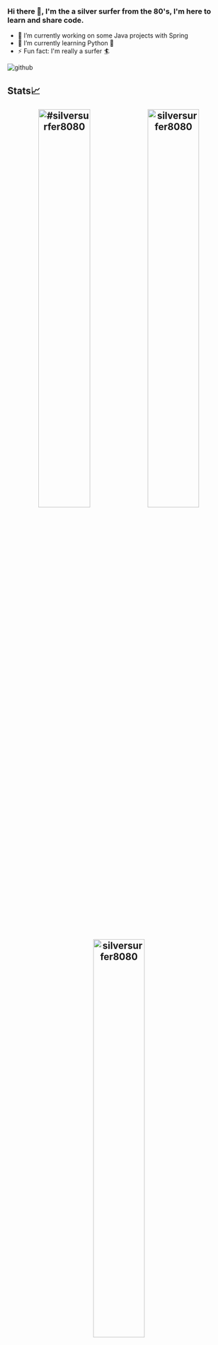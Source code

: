 ### Hi there 👋, I'm the a silver surfer from the 80's, I'm here to learn and share code.

- 🔭 I’m currently working on some Java projects with Spring
- 🌱 I’m currently learning Python 🐍 
- ⚡ Fun fact: I'm really a surfer 🏄 
<!--
**silversurfer8080/silversurfer8080** is a ✨ _special_ ✨ repository because its `README.md` (this file) appears on your GitHub profile.

Here are some ideas to get you started:

- 🔭 I’m currently working on ...
- 🌱 I’m currently learning ...
- 👯 I’m looking to collaborate on ...
- 🤔 I’m looking for help with ...
- 💬 Ask me about ...
- 📫 How to reach me: ...
- 😄 Pronouns: ...
- ⚡ Fun fact: ...
-->
![github](https://img.shields.io/badge/GitHub-000000?style=for-the-badge&logo=GitHub&logoColor=white)

## Stats📈 <p align="center"> <img width="48%" src="https://github-readme-stats.vercel.app/api/top-langs?username=silversurfer8080&show_icons=true&theme=dracula&title_color=ff8000&text_color=ffffff&bg_color=6a6a6a&locale=en&layout=compact&hide_border=true" alt="#silversurfer8080" />  <img width="48%" src="https://github-readme-stats.vercel.app/api?username=silversurfer8080&show_icons=true&theme=dracula&title_color=ff8000&text_color=ffffff&bg_color=6a6a6a&locale=en&hide_border=true" alt="silversurfer8080" /> <img width="48%" src="https://github-readme-streak-stats.herokuapp.com/?user=silversurfer8080&theme=highcontrast&hide_border=true" alt="silversurfer8080" /> </p>

